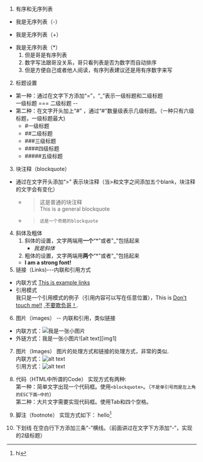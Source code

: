 1.  有序和无序列表  
  - 我是无序列表（-）
  + 我是无序列表（+）
  * 我是无序列表（*）
      1. 但是哥是有序列表
      1. 数字写法跟哥没关系，哥只看列表是否为数字而自动排序
      2. 但是方便自己或者他人阅读，有序列表建议还是用有序数字来写
2. 标题设置  
  + 第一种：通过在文字下方添加“=”，“_”表示一级标题和二级标题  
一级标题
===
  二级标题
--
  + 第二种：在文字开头加上“#” ，通过“#”数量级表示几级标题。（一种只有六级标题，一级标题最大)  
    - #一级标题
    - ##二级标题
    - ###三级标题
    - ####四级标题
    - #####五级标题
3. 块注释（blockquote）
  + 通过在文字开头添加“>” 表示块注释（当>和文字之间添加五个blank，块注释的文字会有变化）
     - > 这是普通的块注释  
     This  is a general blockquote  
     - >     这是一个奇葩的blockquote  
4. 斜体及粗体  
   1. 斜体的设置，文字两端用**一个**“*”或者"_"包括起来
       - *我是斜体*
   2. 粗体的设置，文字两端用**两个**“*”或者“_”包括起来  
     - __I am a strong font!__  
5. 链接（Links)---内联和引用方式  
  * 内联方式 [This is example links](http://github.com)
  * 引用模式  
     我只是一个引用模式的例子（引用内容可以写在任意位置），This is [Don't touch me!!][1] ,[不要欺负哥！][bya].  
6. 图片（images） -- 内联和引用，类似链接
  + 内联方式：![我是一张小图片](http://example.jpg "title")  
  + 外链方式：我是一张小图片![alt text][img1]
7. 图片（Images）
图片的处理方式和链接的处理方式，非常的类似.  
内联方式：![alt text](/path/to/img.jpg "Title")  
引用方式：![alt text][id]

8. 代码（HTML中所谓的Code）
实现方式有两种:  
第一种：简单文字出现一个代码框。使用`<blockquote>`。（`不是单引号而是左上角的ESC下面~中的`）  
第二种：大片文字需要实现代码框。使用Tab和四个空格。  

9. 脚注（footnote）
实现方式如下：
hello[^hello]
[^hello]: hi
10. 下划线
在空白行下方添加三条“-”横线。（前面讲过在文字下方添加“-”，实现的2级标题）


[1]: http://example.com/  "Don't touch me!!"  
[bya]:http://example.com/ "不要欺负我"
[id]: /path/to/img.jpg "Title"
